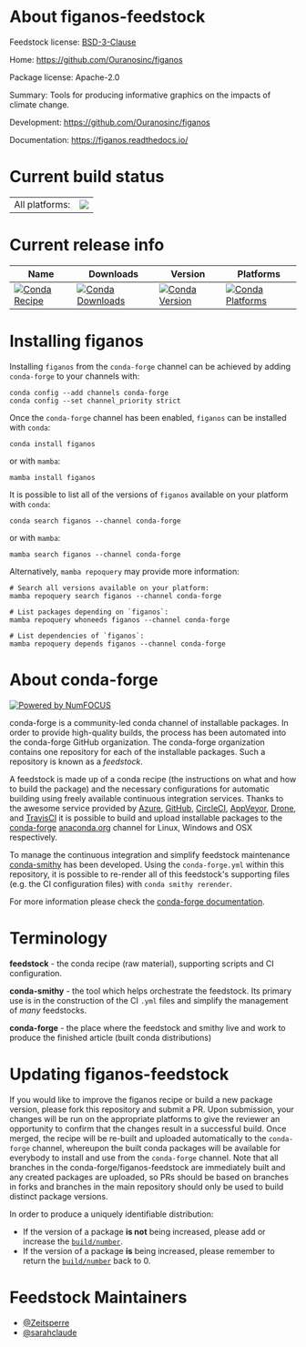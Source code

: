About figanos-feedstock
=======================

Feedstock license: [BSD-3-Clause](https://github.com/conda-forge/figanos-feedstock/blob/main/LICENSE.txt)

Home: https://github.com/Ouranosinc/figanos

Package license: Apache-2.0

Summary: Tools for producing informative graphics on the impacts of climate change.

Development: https://github.com/Ouranosinc/figanos

Documentation: https://figanos.readthedocs.io/

Current build status
====================


<table><tr><td>All platforms:</td>
    <td>
      <a href="https://dev.azure.com/conda-forge/feedstock-builds/_build/latest?definitionId=25570&branchName=main">
        <img src="https://dev.azure.com/conda-forge/feedstock-builds/_apis/build/status/figanos-feedstock?branchName=main">
      </a>
    </td>
  </tr>
</table>

Current release info
====================

| Name | Downloads | Version | Platforms |
| --- | --- | --- | --- |
| [![Conda Recipe](https://img.shields.io/badge/recipe-figanos-green.svg)](https://anaconda.org/conda-forge/figanos) | [![Conda Downloads](https://img.shields.io/conda/dn/conda-forge/figanos.svg)](https://anaconda.org/conda-forge/figanos) | [![Conda Version](https://img.shields.io/conda/vn/conda-forge/figanos.svg)](https://anaconda.org/conda-forge/figanos) | [![Conda Platforms](https://img.shields.io/conda/pn/conda-forge/figanos.svg)](https://anaconda.org/conda-forge/figanos) |

Installing figanos
==================

Installing `figanos` from the `conda-forge` channel can be achieved by adding `conda-forge` to your channels with:

```
conda config --add channels conda-forge
conda config --set channel_priority strict
```

Once the `conda-forge` channel has been enabled, `figanos` can be installed with `conda`:

```
conda install figanos
```

or with `mamba`:

```
mamba install figanos
```

It is possible to list all of the versions of `figanos` available on your platform with `conda`:

```
conda search figanos --channel conda-forge
```

or with `mamba`:

```
mamba search figanos --channel conda-forge
```

Alternatively, `mamba repoquery` may provide more information:

```
# Search all versions available on your platform:
mamba repoquery search figanos --channel conda-forge

# List packages depending on `figanos`:
mamba repoquery whoneeds figanos --channel conda-forge

# List dependencies of `figanos`:
mamba repoquery depends figanos --channel conda-forge
```


About conda-forge
=================

[![Powered by
NumFOCUS](https://img.shields.io/badge/powered%20by-NumFOCUS-orange.svg?style=flat&colorA=E1523D&colorB=007D8A)](https://numfocus.org)

conda-forge is a community-led conda channel of installable packages.
In order to provide high-quality builds, the process has been automated into the
conda-forge GitHub organization. The conda-forge organization contains one repository
for each of the installable packages. Such a repository is known as a *feedstock*.

A feedstock is made up of a conda recipe (the instructions on what and how to build
the package) and the necessary configurations for automatic building using freely
available continuous integration services. Thanks to the awesome service provided by
[Azure](https://azure.microsoft.com/en-us/services/devops/), [GitHub](https://github.com/),
[CircleCI](https://circleci.com/), [AppVeyor](https://www.appveyor.com/),
[Drone](https://cloud.drone.io/welcome), and [TravisCI](https://travis-ci.com/)
it is possible to build and upload installable packages to the
[conda-forge](https://anaconda.org/conda-forge) [anaconda.org](https://anaconda.org/)
channel for Linux, Windows and OSX respectively.

To manage the continuous integration and simplify feedstock maintenance
[conda-smithy](https://github.com/conda-forge/conda-smithy) has been developed.
Using the ``conda-forge.yml`` within this repository, it is possible to re-render all of
this feedstock's supporting files (e.g. the CI configuration files) with ``conda smithy rerender``.

For more information please check the [conda-forge documentation](https://conda-forge.org/docs/).

Terminology
===========

**feedstock** - the conda recipe (raw material), supporting scripts and CI configuration.

**conda-smithy** - the tool which helps orchestrate the feedstock.
                   Its primary use is in the construction of the CI ``.yml`` files
                   and simplify the management of *many* feedstocks.

**conda-forge** - the place where the feedstock and smithy live and work to
                  produce the finished article (built conda distributions)


Updating figanos-feedstock
==========================

If you would like to improve the figanos recipe or build a new
package version, please fork this repository and submit a PR. Upon submission,
your changes will be run on the appropriate platforms to give the reviewer an
opportunity to confirm that the changes result in a successful build. Once
merged, the recipe will be re-built and uploaded automatically to the
`conda-forge` channel, whereupon the built conda packages will be available for
everybody to install and use from the `conda-forge` channel.
Note that all branches in the conda-forge/figanos-feedstock are
immediately built and any created packages are uploaded, so PRs should be based
on branches in forks and branches in the main repository should only be used to
build distinct package versions.

In order to produce a uniquely identifiable distribution:
 * If the version of a package **is not** being increased, please add or increase
   the [``build/number``](https://docs.conda.io/projects/conda-build/en/latest/resources/define-metadata.html#build-number-and-string).
 * If the version of a package **is** being increased, please remember to return
   the [``build/number``](https://docs.conda.io/projects/conda-build/en/latest/resources/define-metadata.html#build-number-and-string)
   back to 0.

Feedstock Maintainers
=====================

* [@Zeitsperre](https://github.com/Zeitsperre/)
* [@sarahclaude](https://github.com/sarahclaude/)

